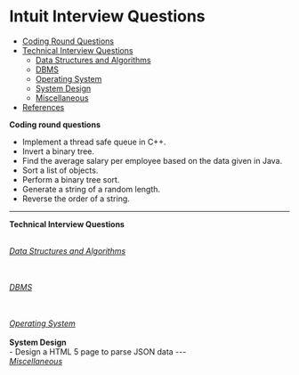 
# Intuit Interview Questions
* [Coding Round Questions](#coding)
* [Technical Interview Questions](#tech)
   * [Data Structures and Algorithms](#dsalg)
   * [DBMS](#dbms)
   * [Operating System](#os)
   * [System Design](#design)
   * [Miscellaneous](#misc)
* [References](#ref)

<b name="coding">Coding round questions</b><br/>
 - Implement a thread safe queue in C++.
 - Invert a binary tree.
 - Find the average salary per employee based on the data given in Java.
 - Sort a list of objects.
 - Perform a binary tree sort.
 - Generate a string of a random length.
 - Reverse the order of a string.
---
<b name="tech">Technical Interview Questions</b>

<br/>
<i><u name="dsalg">Data Structures and Algorithms</u></i>

<br/><br/>
<i><u name="dbms">DBMS</u></i>



<br/>
<br/>
<i><u name="os">Operating System</u></i>

<br/>
<br/>
<b name="design">System Design</b><br/>
 - Design a HTML 5 page to parse JSON data
 ---
<br/>
<i><u name="misc">Miscellaneous</u></i>